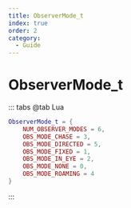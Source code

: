 ```yaml
---
title: ObserverMode_t
index: true
order: 2
category:
  - Guide
---
```


# ObserverMode_t
::: tabs
@tab Lua
```lua
ObserverMode_t = {
    NUM_OBSERVER_MODES = 6,
    OBS_MODE_CHASE = 3,
    OBS_MODE_DIRECTED = 5,
    OBS_MODE_FIXED = 1,
    OBS_MODE_IN_EYE = 2,
    OBS_MODE_NONE = 0,
    OBS_MODE_ROAMING = 4
}
```
:::